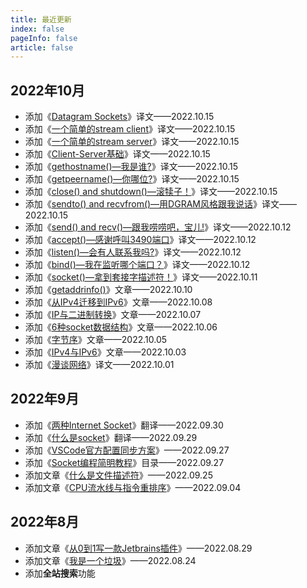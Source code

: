 ```yaml
---
title: 最近更新
index: false
pageInfo: false
article: false
---
```


## 2022年10月
- 添加《[Datagram Sockets](/posts/network-programming/Datagram-Sockets.md)》译文——2022.10.15
- 添加《[一个简单的stream client](/posts/network-programming/stream-client-sample.md)》译文——2022.10.15
- 添加《[一个简单的stream server](/posts/network-programming/stream-server-sample.md)》译文——2022.10.15
- 添加《[Client-Server基础](/posts/network-programming/client-server.md)》译文——2022.10.15
- 添加《[gethostname()—我是谁?](/posts/network-programming/gethostname.md)》译文——2022.10.15
- 添加《[getpeername()—你哪位?](/posts/network-programming/getpeername.md)》译文——2022.10.15
- 添加《[close() and shutdown()—滚犊子！](/posts/network-programming/close-shutdown.md)》译文——2022.10.15
- 添加《[sendto() and recvfrom()—用DGRAM风格跟我说话](/posts/network-programming/sendto-recvfrom.md)》译文——2022.10.15
- 添加《[send() and recv()—跟我唠唠吧，宝儿!](/posts/network-programming/send-recv.md)》译文——2022.10.12
- 添加《[accept()—感谢呼叫3490端口](/posts/network-programming/accept.md)》译文——2022.10.12
- 添加《[listen()—会有人联系我吗?](/posts/network-programming/listen.md)》译文——2022.10.12
- 添加《[bind()—我在监听哪个端口？](/posts/network-programming/bind.md)》译文——2022.10.12
- 添加《[socket()—拿到套接字描述符！](/posts/network-programming/socket.md)》译文——2022.10.11
- 添加《[getaddrinfo()](/posts/network-programming/getaddrinfo.md)》文章——2022.10.10
- 添加《[从IPv4迁移到IPv6](/posts/network-programming/从IPv4迁移到IPv6.md)》文章——2022.10.08
- 添加《[IP与二进制转换](/posts/network-programming/IP与二进制转换.md)》文章——2022.10.07
- 添加《[6种socket数据结构](/posts/network-programming/6种socket数据结构.md)》文章——2022.10.06
- 添加《[字节序](/posts/network-programming/字节序.md)》文章——2022.10.05
- 添加《[IPv4与IPv6](/posts/network-programming/IPv4-IPv6.md)》文章——2022.10.03
- 添加《[漫谈网络](/posts/network-programming/漫谈网络.md)》译文——2022.10.01

## 2022年9月
- 添加《[两种Internet Socket](/posts/network-programming/两种Internet-socket.md)》翻译——2022.09.30
- 添加《[什么是socket](/posts/network-programming/什么是socket.md)》翻译——2022.09.29
- 添加《[VSCode官方配置同步方案](/posts/tools/VSCode/如何同步配置.md)》——2022.09.27
- 添加《[Socket编程简明教程](/posts/network-programming)》目录——2022.09.27
- 添加文章《[什么是文件描述符](/posts/os/什么是文件描述符.md)》——2022.09.25
- 添加文章《[CPU流水线与指令重排序](/posts/concurrency/CPU流水线与指令重排序.md)》——2022.09.04


## 2022年8月
- 添加文章《[从0到1写一款Jetbrains插件](/posts/tools/IDEA/从0到1编写一款插件.md)》——2022.08.29
- 添加文章《[我是一个垃圾](/posts/JVM/我是一个垃圾.md)》——2022.08.24
- 添加**全站搜索**功能


